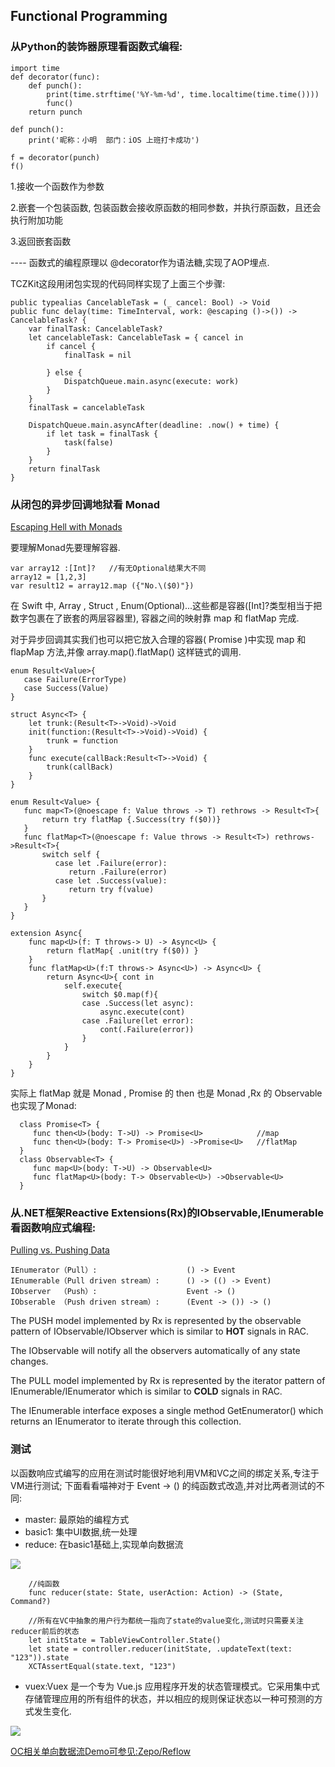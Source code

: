 ## Functional Programming


### 从Python的装饰器原理看函数式编程:


```pyt
import time
def decorator(func):
    def punch():
        print(time.strftime('%Y-%m-%d', time.localtime(time.time())))
        func()
    return punch

def punch():
    print('昵称：小明  部门：iOS 上班打卡成功')

f = decorator(punch)
f()
```

1.接收一个函数作为参数

2.嵌套一个包装函数, 包装函数会接收原函数的相同参数，并执行原函数，且还会执行附加功能

3.返回嵌套函数

---- 函数式的编程原理以 @decorator作为语法糖,实现了AOP埋点.


TCZKit这段用闭包实现的代码同样实现了上面三个步骤:


```pyt
public typealias CancelableTask = (_ cancel: Bool) -> Void
public func delay(time: TimeInterval, work: @escaping ()->()) -> CancelableTask? {
    var finalTask: CancelableTask?
    let cancelableTask: CancelableTask = { cancel in
        if cancel {
            finalTask = nil
            
        } else {
            DispatchQueue.main.async(execute: work)
        }
    }
    finalTask = cancelableTask
    
    DispatchQueue.main.asyncAfter(deadline: .now() + time) {
        if let task = finalTask {
            task(false)
        }
    }
    return finalTask
}
```

### 从闭包的异步回调地狱看 Monad


[Escaping Hell with Monads](https://philipnilsson.github.io/Badness10k/escaping-hell-with-monads/)

要理解Monad先要理解容器.

```
var array12 :[Int]?   //有无Optional结果大不同
array12 = [1,2,3]
var result12 = array12.map ({"No.\($0)"})
```

在 Swift 中, Array , Struct , Enum(Optional)...这些都是容器([Int]?类型相当于把数字包裹在了嵌套的两层容器里), 容器之间的映射靠 map 和 flatMap 完成. 

对于异步回调其实我们也可以把它放入合理的容器( Promise )中实现 map 和 flapMap 方法,并像  array.map().flatMap()  这样链式的调用.

```pyt
enum Result<Value>{
   case Failure(ErrorType)
   case Success(Value)
}

struct Async<T> {
    let trunk:(Result<T>->Void)->Void
    init(function:(Result<T>->Void)->Void) {
        trunk = function
    }
    func execute(callBack:Result<T>->Void) {
        trunk(callBack)
    }
}
```

```pyt
enum Result<Value> {
   func map<T>(@noescape f: Value throws -> T) rethrows -> Result<T>{
       return try flatMap {.Success(try f($0))}
   }
   func flatMap<T>(@noescape f: Value throws -> Result<T>) rethrows->Result<T>{
       switch self {
          case let .Failure(error):
             return .Failure(error)
          case let .Success(value):
             return try f(value)
       }
   }
}

extension Async{
    func map<U>(f: T throws-> U) -> Async<U> {
        return flatMap{ .unit(try f($0)) }
    }
    func flatMap<U>(f:T throws-> Async<U>) -> Async<U> {
        return Async<U>{ cont in
            self.execute{
                switch $0.map(f){
                case .Success(let async):
                    async.execute(cont)
                case .Failure(let error):
                    cont(.Failure(error))
                }
            }
        }
    }
}
```

实际上 flatMap 就是 Monad , Promise 的 then 也是 Monad ,Rx 的 Observable 也实现了Monad:

```pyt
  class Promise<T> {
     func then<U>(body: T->U) -> Promise<U>            //map
     func then<U>(body: T-> Promise<U>) ->Promise<U>   //flatMap
  }
  class Observable<T> {
     func map<U>(body: T->U) -> Observable<U>      
     func flatMap<U>(body: T-> Observable<U>) ->Observable<U>   
  }
```


### 从.NET框架Reactive Extensions(Rx)的IObservable,IEnumerable看函数响应式编程:


[Pulling vs. Pushing Data](https://msdn.microsoft.com/en-us/library/hh242985.aspx)

```
IEnumerator（Pull）:                    () -> Event
IEnumerable（Pull driven stream）:      () -> (() -> Event)
IObserver  （Push）:                    Event -> ()
IObserable （Push driven stream）:      (Event -> ()) -> ()
```


The PUSH model implemented by Rx is represented by the observable pattern of IObservable<T>/IObserver<T> which is similar to **HOT** signals in RAC.

The IObservable will notify all the observers automatically of any state changes. 


The PULL model implemented by Rx is represented by the iterator pattern of IEnumerable<T>/IEnumerator<T> which is similar to **COLD** signals in RAC. 

The IEnumerable<T> interface exposes a single method GetEnumerator() which returns an IEnumerator<T> to iterate through this collection.


### 测试


以函数响应式编写的应用在测试时能很好地利用VM和VC之间的绑定关系,专注于VM进行测试;
下面看看喵神对于 Event -> () 的纯函数式改造,并对比两者测试的不同:


- master: 最原始的编程方式
- basic1: 集中UI数据,统一处理
- reduce: 在basic1基础上,实现单向数据流


![](https://ws1.sinaimg.cn/large/006tKfTcgy1fjs0fvb71bj31e40ncmze.jpg)

```
    //纯函数
    func reducer(state: State, userAction: Action) -> (State, Command?) 
```

```pyt
    //所有在VC中抽象的用户行为都统一指向了state的value变化,测试时只需要关注reducer前后的状态
    let initState = TableViewController.State()
    let state = controller.reducer(initState, .updateText(text: "123")).state
    XCTAssertEqual(state.text, "123")
```


- vuex:Vuex 是一个专为 Vue.js 应用程序开发的状态管理模式。它采用集中式存储管理应用的所有组件的状态，并以相应的规则保证状态以一种可预测的方式发生变化.



![](https://ws3.sinaimg.cn/large/006tNc79gy1fk42jdhi50j316e0w6whi.jpg)

[OC相关单向数据流Demo可参见:Zepo/Reflow](https://github.com/Zepo/Reflow)


